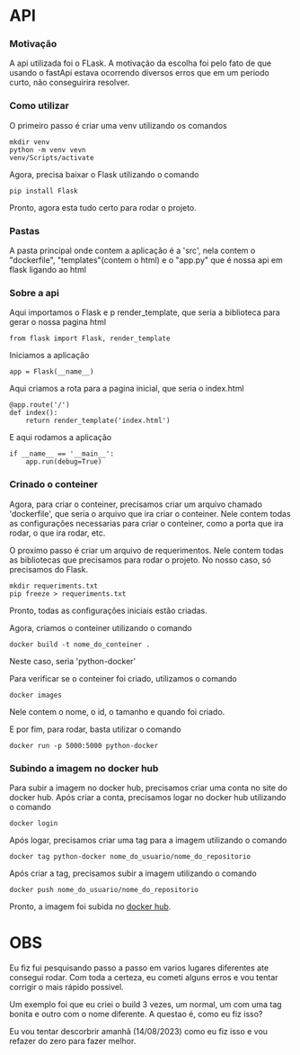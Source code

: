 # API

### <b>Motivação</b> </h3>

A api utilizada foi o FLask. A motivação da escolha foi pelo fato de que usando o fastApi estava ocorrendo diversos erros que em um periodo curto, não conseguirira resolver. 


### <b>Como utilizar</b> </h3>

O primeiro passo é criar uma venv utilizando os comandos 

``` 
mkdir venv
python -m venv vevn
venv/Scripts/activate
```

Agora, precisa baixar o Flask utilizando o comando 

```
pip install Flask
```
 Pronto, agora esta tudo certo para rodar o projeto. 

### <b>Pastas</b> </h3>

A pasta principal onde contem a aplicação é a 'src', nela contem o "dockerfile", "templates"(contem o html) e o "app.py" que é nossa api em flask ligando ao html

### <b>Sobre a api</b> </h3>

Aqui importamos o Flask e p render_template, que seria a biblioteca para gerar o nossa pagina html

```
from flask import Flask, render_template
```
Iniciamos a aplicação

```
app = Flask(__name__)
```
Aqui criamos a rota para a pagina inicial, que seria o index.html

```
@app.route('/')
def index():
    return render_template('index.html')
```
E aqui rodamos a aplicação
```
if __name__ == '__main__':
    app.run(debug=True)
```
### <b>Crinado o conteiner</b> </h3>

Agora, para criar o conteiner, precisamos criar um arquivo chamado 'dockerfile', que seria o arquivo que ira criar o conteiner.
Nele contem todas as configurações necessarias para criar o conteiner, como a porta que ira rodar, o que ira rodar, etc.

O proximo passo é criar um arquivo de requerimentos. Nele contem todas as bibliotecas que precisamos para rodar o projeto. No nosso caso, só precisamos do Flask.

```
mkdir requeriments.txt
pip freeze > requeriments.txt
```
Pronto, todas as configurações iniciais estão criadas. 

Agora, criamos o conteiner utilizando o comando 

```
docker build -t nome_do_conteiner .
```
Neste caso, seria 'python-docker'

Para verificar se o conteiner foi criado, utilizamos o comando 

``` 
docker images
```
Nele contem o nome, o id, o tamanho e quando foi criado.

E por fim, para rodar, basta utilizar o comando 

```
docker run -p 5000:5000 python-docker
```

### <b>Subindo a imagem no docker hub</b> </h3>

Para subir a imagem no docker hub, precisamos criar uma conta no site do docker hub. Após criar a conta, precisamos logar no docker hub utilizando o comando 

```
docker login
```
Após logar, precisamos criar uma tag para a imagem utilizando o comando 

```
docker tag python-docker nome_do_usuario/nome_do_repositorio
```
Após criar a tag, precisamos subir a imagem utilizando o comando 

```
docker push nome_do_usuario/nome_do_repositorio
```
Pronto, a imagem foi subida no [docker hub](https://hub.docker.com/r/antonioribeiro893/python-docker/tags).


<h1> OBS </h1>

Eu fiz fui pesquisando passo a passo em varios lugares diferentes ate consegui rodar. Com toda a certeza, eu cometi alguns erros e vou tentar corrigir o mais rápido possivel.

Um exemplo foi que eu criei o build 3 vezes, um normal, um com uma tag bonita e outro com o nome diferente. A questao é, como eu fiz isso?

Eu vou tentar descorbrir amanhã (14/08/2023) como eu fiz isso e vou refazer do zero para fazer melhor. 




